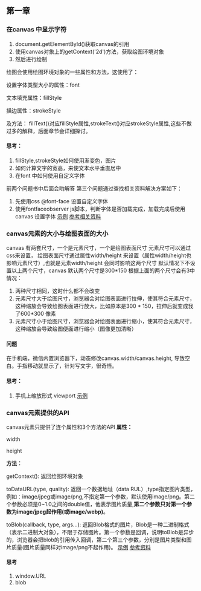 ## 第一章

### 在canvas 中显示字符
1. document.getElementById()获取canvas的引用
2. 使用canvas对象上的getContext('2d')方法，获取绘图环境对象
3. 然后进行绘制

绘图会使用绘图环境对象的一些属性和方法，这使用了：

设置字体类型大小的属性：font

文本填充属性：fillStyle

描边属性：strokeStyle

及方法：
fillText()对应fillStyle属性,strokeText()对应strokeStyle属性,这些不做过多的解释，后面章节会详细探讨。

#### 思考：
1. fillStyle,strokeStyle如何使用渐变色，图片
2. 如何计算文字的宽高，来使文本水平垂直居中
3. 在font 中如何使用自定义字体

前两个问题书中后面会哟解答
第三个问题通过查找相关资料解决方案如下：
1. 先使用css @font-face 设置自定义字体
2. 使用fontfaceobserver js脚本，判断字体是否加载完成，加载完成后使用canvas 设置字体
[示例](https://songweir.github.io/h5s/h5canvas-book-notes/chapter1/example1/example1.html)
[参考相关资料](https://www.w3cplus.com/css/font-display-masses.html)



### canvas元素的大小与绘图表面的大小
canvas 有两套尺寸，一个是元素尺寸，一个是绘图表面尺寸
元素尺寸可以通过css来设置，
绘图表面尺寸通过属性width/height 来设置（属性width/height也影响元素尺寸）,也就是元素width/height 会同时影响这两个尺寸
默认情况下不设置以上两个尺寸，canvas 默认两个尺寸是300*150
根据上面的两个尺寸会有3中情况：
1. 两种尺寸相同，这时什么都不会改变
2. 元素尺寸大于绘图尺寸，浏览器会对绘图表面进行拉伸，使其符合元素尺寸，这种缩放会导致绘图表面进行放大，比如原本是300 * 150，拉伸后就变成我了600*300 像素
3. 元素尺寸小于绘图尺寸，浏览器会对绘图表面进行缩小，使其符合元素尺寸，这种缩放会导致绘图便面进行缩小（图像更加清晰）

#### 问题
在手机端，微信内置浏览器下，动态修改canvas.width/canvas.height, 导致空白。手指移动就显示了，针对写文字，很奇怪。

#### 思考：
1. 手机上缩放形式 viewport [示例](https://songweir.github.io/h5s/h5canvas-book-notes/chapter1/example2/demo.html)


### canvas元素提供的API
canvas元素只提供了连个属性和3个方法的API
**属性：**

width

height

**方法：**

getContext(): 返回绘图环境对象

toDataURL(type, quality): 返回一个数据地址（data RUL）,type指定图片类型，例如：image/jpeg或image/png,不指定第一个参数，默认使用image/png。第二个参数必须是0~1.0之间的double值，他表示图片质量,**第二个参数只对第一个参数为image/jpeg起作用(或image/webp)**。

toBlob(callback, type, args...): 返回Blob格式的图片，Blob是一种二进制格式（表示二进制大对象），不限于存储图片。第一个参数是回调，说明toBlob是异步的，浏览器会把blob的引用传入回调，第二个第三个参数，分别是图片类型和图片质量(图片质量同样对image/png不起作用)。
 [示例](https://songweir.github.io/h5s/h5canvas-book-notes/chapter1/example3/example.html)
 [参考资料](http://www.zhangxinxu.com/wordpress/2013/10/understand-domstring-document-formdata-blob-file-arraybuffer/)

 #### 思考
 1. window.URL
 2. blob


